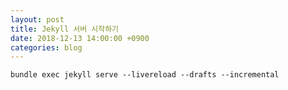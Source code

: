 ```yaml
---
layout: post
title: Jekyll 서버 시작하기
date: 2018-12-13 14:00:00 +0900
categories: blog
---
```


```shell
bundle exec jekyll serve --livereload --drafts --incremental
```